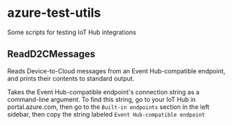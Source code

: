 # azure-test-utils
Some scripts for testing IoT Hub integrations

## ReadD2CMessages

Reads Device-to-Cloud messages from an Event Hub-compatible endpoint, and prints their contents to standard output.

Takes the Event Hub-compatible endpoint's connection string as a command-line argument. To find this string, go to your IoT Hub in portal.azure.com, then go to the `Built-in endpoints` section in the left sidebar, then copy the string labeled `Event Hub-compatible endpoint`
